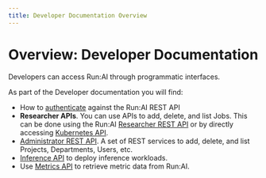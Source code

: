 ```yaml
---
title: Developer Documentation Overview
---
```


# Overview: Developer Documentation

Developers can access Run:AI through programmatic interfaces. 

As part of the Developer documentation you will find:

* How to [authenticate](rest-auth.md) against the Run:AI REST API 
* __Researcher APIs__. You can use APIs to add, delete, and list Jobs. This can be done using the Run:AI [Researcher REST API](researcher-rest-api/overview.md) or by directly accessing [Kubernetes API](k8s-api/overview.md).
* [Administrator REST API](admin-rest-api/overview.md). A set of REST services to add, delete, and list Projects, Departments, Users, etc. 
* [Inference API](inference/overview.md) to deploy inference workloads.
* Use [Metrics API](metrics/metrics.md) to retrieve metric data from Run:AI.
